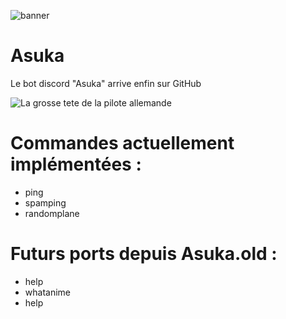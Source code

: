 ![banner](https://bannermd.airopi.dev/banner?title=AsukaBot&desc=Un%20bot%20useless&repo=BananeChocolat/Asuka)

# Asuka
Le bot discord "Asuka" arrive enfin sur GitHub

![La grosse tete de la pilote allemande](https://i.imgur.com/sShFEjL.png)

# Commandes actuellement implémentées :
- ping
- spamping
- randomplane

# Futurs ports depuis Asuka.old :
- help
- whatanime
- help
